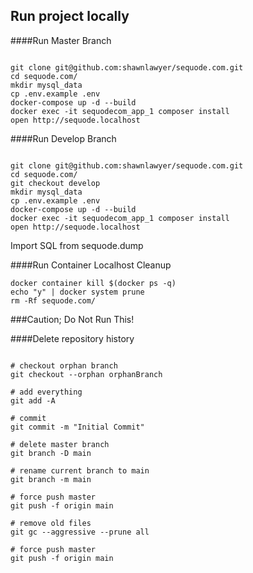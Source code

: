 ## Run project locally

####Run Master Branch
```

git clone git@github.com:shawnlawyer/sequode.com.git
cd sequode.com/
mkdir mysql_data
cp .env.example .env
docker-compose up -d --build
docker exec -it sequodecom_app_1 composer install
open http://sequode.localhost

```

####Run Develop Branch
```

git clone git@github.com:shawnlawyer/sequode.com.git
cd sequode.com/
git checkout develop
mkdir mysql_data
cp .env.example .env
docker-compose up -d --build
docker exec -it sequodecom_app_1 composer install
open http://sequode.localhost

```

Import SQL from sequode.dump

####Run Container Localhost Cleanup
```
docker container kill $(docker ps -q)
echo "y" | docker system prune
rm -Rf sequode.com/

```

###Caution; Do Not Run This!

####Delete repository history

```

# checkout orphan branch
git checkout --orphan orphanBranch

# add everything
git add -A

# commit
git commit -m "Initial Commit"

# delete master branch
git branch -D main

# rename current branch to main
git branch -m main

# force push master
git push -f origin main

# remove old files
git gc --aggressive --prune all

# force push master
git push -f origin main


```

